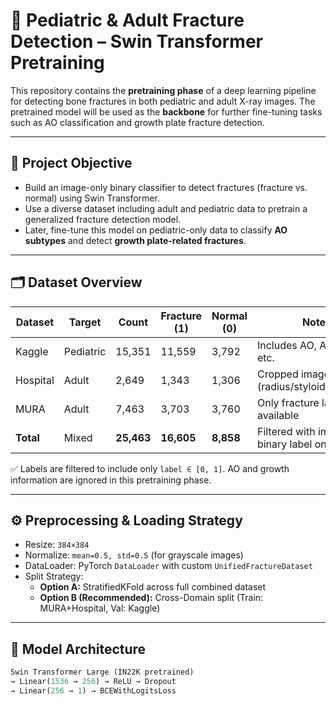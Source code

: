 # 🦴 Pediatric & Adult Fracture Detection – Swin Transformer Pretraining

This repository contains the **pretraining phase** of a deep learning pipeline for detecting bone fractures in both pediatric and adult X-ray images. The pretrained model will be used as the **backbone** for further fine-tuning tasks such as AO classification and growth plate fracture detection.

---

## 🎯 Project Objective

- Build an image-only binary classifier to detect fractures (fracture vs. normal) using Swin Transformer.
- Use a diverse dataset including adult and pediatric data to pretrain a generalized fracture detection model.
- Later, fine-tune this model on pediatric-only data to classify **AO subtypes** and detect **growth plate-related fractures**.

---

## 🗂 Dataset Overview

| Dataset  | Target   | Count   | Fracture (1) | Normal (0) | Notes                            |
|----------|----------|---------|--------------|------------|----------------------------------|
| Kaggle   | Pediatric| 15,351  | 11,559       | 3,792      | Includes AO, Age, Sex, etc.     |
| Hospital | Adult    | 2,649   | 1,343        | 1,306      | Cropped images (radius/styloid/scaphoid) |
| MURA     | Adult    | 7,463   | 3,703        | 3,760      | Only fracture label available    |
| **Total**| Mixed    | **25,463**| **16,605**   | **8,858**  | Filtered with image + binary label only |

✅ Labels are filtered to include only `label ∈ [0, 1]`. AO and growth information are ignored in this pretraining phase.

---

## ⚙️ Preprocessing & Loading Strategy

- Resize: `384×384`
- Normalize: `mean=0.5, std=0.5` (for grayscale images)
- DataLoader: PyTorch `DataLoader` with custom `UnifiedFractureDataset`
- Split Strategy:
  - **Option A:** StratifiedKFold across full combined dataset
  - **Option B (Recommended):** Cross-Domain split (Train: MURA+Hospital, Val: Kaggle)

---

## 🧠 Model Architecture

```python
Swin Transformer Large (IN22K pretrained)
→ Linear(1536 → 256) → ReLU → Dropout
→ Linear(256 → 1) → BCEWithLogitsLoss
```
